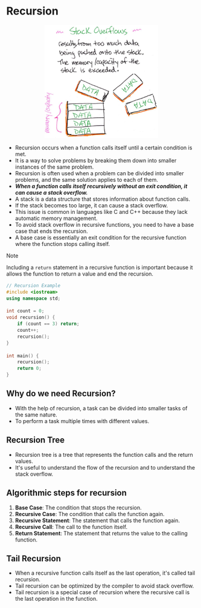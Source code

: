 # Recursion

<div align="center">
  <img src="../assets/images/Recursion.jpeg" alt="Alt text" width="300">
</div>

- Recursion occurs when a function calls itself until a certain condition is met.
- It is a way to solve problems by breaking them down into smaller instances of the same problem.
- Recursion is often used when a problem can be divided into smaller problems, and the same solution applies to each of them.
- **_When a function calls itself recursively without an exit condition, it can cause a stack overflow._**
- A stack is a data structure that stores information about function calls.
- If the stack becomes too large, it can cause a stack overflow.
- This issue is common in languages like C and C++ because they lack automatic memory management.
- To avoid stack overflow in recursive functions, you need to have a base case that ends the recursion.
- A base case is essentially an exit condition for the recursive function where the function stops calling itself.

> [!NOTE]  
> Including a `return` statement in a recursive function is important because it allows the function to return a value and end the recursion.

```c++
// Recursion Example
#include <iostream>
using namespace std;

int count = 0;
void recursion() {
    if (count == 3) return;
    count++;
    recursion();
}

int main() {
    recursion();
    return 0;
}
```

## Why do we need Recursion?

- With the help of recursion, a task can be divided into smaller tasks of the same nature.
- To perform a task multiple times with different values.

## Recursion Tree

- Recursion tree is a tree that represents the function calls and the return values.
- It's useful to understand the flow of the recursion and to understand the stack overflow.

## Algorithmic steps for recursion

1. **Base Case**: The condition that stops the recursion.
2. **Recursive Case**: The condition that calls the function again.
3. **Recursive Statement**: The statement that calls the function again.
4. **Recursive Call**: The call to the function itself.
5. **Return Statement**: The statement that returns the value to the calling function.

## Tail Recursion

- When a recursive function calls itself as the last operation, it's called tail recursion.
- Tail recursion can be optimized by the compiler to avoid stack overflow.
- Tail recursion is a special case of recursion where the recursive call is the last operation in the function.
